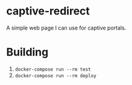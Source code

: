# captive-redirect

A simple web page I can use for captive portals.

# Building

1. `docker-compose run --rm test`
2. `docker-compose run --rm deploy`
